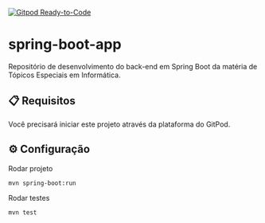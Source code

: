 [![Gitpod Ready-to-Code](https://img.shields.io/badge/Gitpod-Ready--to--Code-blue?logo=gitpod)](https://gitpod.io/#https://github.com/fabsvas/spring-boot-app)

# spring-boot-app
Repositório de desenvolvimento do back-end em Spring Boot da matéria de Tópicos Especiais em Informática.

## :clipboard: Requisitos
Você precisará iniciar este projeto através da plataforma do GitPod.

## :gear: Configuração
Rodar projeto
```
mvn spring-boot:run
```
Rodar testes
```
mvn test
```